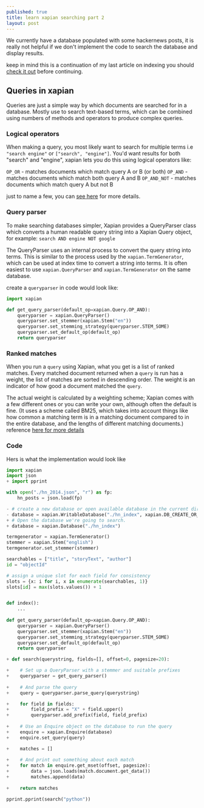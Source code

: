 ```yaml
---
published: true
title: learn xapian searching part 2
layout: post
---
```

We currently have a database populated with some hackernews posts, it is really not helpful if we don't implement the code to search the database and display results.

keep in mind this is a continuation of my last article on indexing you should [check it out](https://keosariel.github.io/2022/07/04/learn-xapian-basic-indexing-part-1/) before continuing.

## Queries in xapian

Queries are just a simple way by which documents are searched for in a database. Mostly use to search text-based terms, which can be combined using numbers of methods and operators to produce complex queries.

### Logical operators

When making a query, you most likely want to search for multiple terms i.e `"search engine"` or `["search", "engine"]`. You'd want results for both "search" and "engine", xapian lets you do this using logical operators like:

`OP_OR` - matches documents which match query A or B (or both)
`OP_AND` - matches documents which match both query A and B
`OP_AND_NOT` - matches documents which match query A but not B

just to name a few, you can [see here](https://getting-started-with-xapian.readthedocs.io/en/latest/concepts/search/queries.html) for more details.


### Query parser

To make searching databases simpler, Xapian provides a QueryParser class which converts a human readable query string into a Xapian Query object, for example: `search AND engine NOT google`

The QueryParser uses an internal process to convert the query string into terms. This is similar to the process used by the `xapian.TermGenerator`, which can be used at index time to convert a string into terms. It is often easiest to use `xapian.QueryParser` and `xapian.TermGenerator` on the same database.

create a `queryparser` in code would look like:

```python
import xapian

def get_query_parser(default_op=xapian.Query.OP_AND):
    queryparser = xapian.QueryParser()
    queryparser.set_stemmer(xapian.Stem("en"))
    queryparser.set_stemming_strategy(queryparser.STEM_SOME)
    queryparser.set_default_op(default_op)
    return queryparser
```

### Ranked matches

When you run a `query` using Xapian, what you get is a list of ranked matches. Every matched document returned when a `query` is run has a weight, the list of matches are sorted in descending order. The weight is an indicator of how good a document matched the `query`.

The actual weight is calculated by a weighting scheme; Xapian comes with a few different ones or you can write your own, although often the default is fine. (It uses a scheme called BM25, which takes into account things like how common a matching term is in a matching document compared to in the entire database, and the lengths of different matching documents.) reference [here for more details](https://getting-started-with-xapian.readthedocs.io/en/latest/concepts/search/ranked_matches.html)

### Code

Hers is what the implementation would look like

```python
import xapian
import json
+ import pprint

with open("./hn_2014.json", "r") as fp:
    hn_posts = json.load(fp)

- # create a new database or open available database in the current directory
- database = xapian.WritableDatabase("./hn_index", xapian.DB_CREATE_OR_OPEN)
+ # Open the database we're going to search.
+ database = xapian.Database("./hn_index")

termgenerator = xapian.TermGenerator()
stemmer = xapian.Stem("english")
termgenerator.set_stemmer(stemmer)

searchables = ["title", "storyText", "author"]
id = "objectId"

# assign a unique slot for each field for consistency
slots = {x: i for i, x in enumerate(searchables, 1)}
slots[id] = max(slots.values()) + 1


def index():
    ...
    
def get_query_parser(default_op=xapian.Query.OP_AND):
    queryparser = xapian.QueryParser()
    queryparser.set_stemmer(xapian.Stem("en"))
    queryparser.set_stemming_strategy(queryparser.STEM_SOME)
    queryparser.set_default_op(default_op)
    return queryparser

+ def search(querystring, fields=[], offset=0, pagesize=20):

+    # Set up a QueryParser with a stemmer and suitable prefixes
+ 	 queryparser = get_query_parser()
    
+    # And parse the query
+    query = queryparser.parse_query(querystring)

+    for field in fields:
+        field_prefix = "X" + field.upper()
+        queryparser.add_prefix(field, field_prefix)
    
+    # Use an Enquire object on the database to run the query
+    enquire = xapian.Enquire(database)
+    enquire.set_query(query)

+    matches = []
	
+    # And print out something about each match
+    for match in enquire.get_mset(offset, pagesize):
+        data = json.loads(match.document.get_data())
+        matches.append(data)
    
+    return matches

pprint.pprint(search("python"))
```
